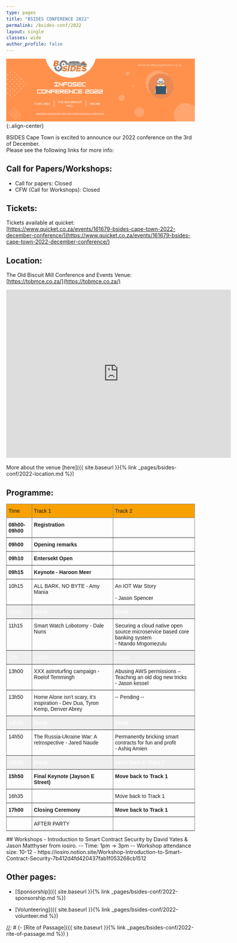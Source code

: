 ```yaml
---
type: pages
title: "BSIDES CONFERENCE 2022"
permalink: /bsides-conf/2022
layout: single
classes: wide
author_profile: false
---
```


![Preview](/assets/images/2022/Conference_2022.png){:.align-center}

BSIDES Cape Town is excited to announce our 2022 conference on the 3rd of  December.  
Please see the following links for more info:  


## Call for Papers/Workshops:  
- Call for papers:  Closed
- CFW (Call for Workshops):  Closed

[//]: # (The deadline for submissions is 23:59 on the 30th of September 2022, but the earlier you submit the better. )

## Tickets:
Tickets available at quicket:  
[https://www.quicket.co.za/events/161679-bsides-cape-town-2022-december-conference/](https://www.quicket.co.za/events/161679-bsides-cape-town-2022-december-conference/)


## Location:
The Old Biscuit Mill Conference and Events Venue:  
[https://tobmce.co.za/](https://tobmce.co.za/) 

<iframe src="https://www.google.com/maps/embed?pb=!1m14!1m8!1m3!1d13242.12485445135!2d18.4571621!3d-33.9274629!3m2!1i1024!2i768!4f13.1!3m3!1m2!1s0x0%3A0x39cc47e5b0eb6340!2sThe%20Old%20Biscuit%20Mill!5e0!3m2!1sen!2sza!4v1661353026841!5m2!1sen!2sza" width="600" height="450" style="border:0;" allowfullscreen="" loading="lazy"></iframe>

More about the venue [here]({{ site.baseurl }}{% link _pages/bsides-conf/2022-location.md %})  

## Programme:
<style type="text/css">
.tg  {border-collapse:collapse;border-spacing:0;}
.tg td{border-color:black;border-style:solid;border-width:1px;font-family:Arial, sans-serif;font-size:14px;
  overflow:hidden;padding:10px 5px;word-break:normal;}
.tg th{border-color:black;border-style:solid;border-width:1px;font-family:Arial, sans-serif;font-size:14px;
  font-weight:normal;overflow:hidden;padding:10px 5px;word-break:normal;}
.tg .tg-lto5{background-color:#f8a102;border-color:inherit;text-align:left;vertical-align:top}
.tg .tg-fymr{border-color:inherit;font-weight:bold;text-align:left;vertical-align:top}
.tg .tg-0pky{border-color:inherit;text-align:left;vertical-align:top}
.tg .tg-eq0n{background-color:#efefef;border-color:inherit;color:#ffffff;font-style:italic;text-align:left;vertical-align:top}
</style>
<table class="tg">
<thead>
  <tr>
    <th class="tg-lto5">Time<br></th>
    <th class="tg-lto5">Track 1</th>
    <th class="tg-lto5">Track 2</th>
  </tr>
</thead>
<tbody>
  <tr>
    <td class="tg-fymr">08h00-09h00</td>
    <td class="tg-fymr">Registration</td>
    <td class="tg-fymr"></td>
  </tr>
  <tr>
    <td class="tg-fymr">09h00</td>
    <td class="tg-fymr">Opening remarks</td>
    <td class="tg-fymr"></td>
  </tr>
  <tr>
    <td class="tg-fymr">09h10</td>
    <td class="tg-fymr">Entersekt Open</td>
    <td class="tg-fymr"></td>
  </tr>
  <tr>
    <td class="tg-fymr">09h15</td>
    <td class="tg-fymr">Keynote - Haroon Meer</td>
    <td class="tg-fymr"></td>
  </tr>
  <tr>
    <td class="tg-0pky">10h15 </td>
    <td class="tg-0pky">ALL BARK, NO BYTE - Amy Mania<br></td>
    <td class="tg-0pky">An IOT War Story <br><br>- Jason Spencer</td>
  </tr>
  <tr>
    <td class="tg-eq0n">11h00</td>
    <td class="tg-eq0n">Break</td>
    <td class="tg-eq0n">Break</td>
  </tr>
  <tr>
    <td class="tg-0pky">11h15 </td>
    <td class="tg-0pky">Smart Watch Lobotomy - Dale Nuns<br></td>
    <td class="tg-0pky">Securing a cloud native open source microservice based core banking system<br> - Ntando Mngomezulu</td>
  </tr>
  <tr>
    <td class="tg-eq0n">12h</td>
    <td class="tg-eq0n">Lunch</td>
    <td class="tg-eq0n">Lunch</td>
  </tr>
  <tr>
    <td class="tg-0pky">13h00</td>
    <td class="tg-0pky">XXX astroturfing campaign - Roelof Temmingh</td>
    <td class="tg-0pky">Abusing AWS permissions – Teaching an old dog new tricks<br> - Jason kessel</td>
  </tr>
  <tr>
    <td class="tg-0pky">13h50 </td>
    <td class="tg-0pky">Home Alone isn’t scary, it’s inspiration - Dev Dua, Tyron Kemp, Denver Abrey</td>
    <td class="tg-0pky">-- Pending --</td>
  </tr>
  <tr>
    <td class="tg-eq0n">14h35</td>
    <td class="tg-eq0n">Break</td>
    <td class="tg-eq0n">Break</td>
  </tr>
  <tr>
    <td class="tg-0pky">14h50 </td>
    <td class="tg-0pky">The Russia-Ukraine War: A retrospective - Jared Naude<br></td>
    <td class="tg-0pky">Permanently bricking smart contracts for fun and profit <br>- Ashiq Amien</td>
  </tr>
  <tr>
    <td class="tg-eq0n">15h35</td>
    <td class="tg-eq0n">Break</td>
    <td class="tg-eq0n">Move back to Track 1</td>
  </tr>
  <tr>
    <td class="tg-fymr">15h50</td>
    <td class="tg-fymr">Final Keynote (Jayson E Street)</td>
    <td class="tg-fymr">Move back to Track 1</td>
  </tr>
  <tr>
    <td class="tg-0pky">16h35</td>
    <td class="tg-0pky"></td>
    <td class="tg-0pky">Move back to Track 1</td>
  </tr>
  <tr>
    <td class="tg-fymr">17h00</td>
    <td class="tg-fymr">Closing Ceremony</td>
    <td class="tg-fymr">Move back to Track 1</td>
  </tr>
  <tr>
    <td class="tg-0pky"></td>
    <td class="tg-0pky">AFTER PARTY</td>
    <td class="tg-0pky"></td>
  </tr>
</tbody>
</table>
## Workshops
- Introduction to Smart Contract Security by David Yates & Jason Matthyser from iosiro.
-- Time: 1pm -> 3pm
-- Workshop attendance size: 10-12
- https://iosiro.notion.site/Workshop-Introduction-to-Smart-Contract-Security-7b412d4fd420437fab1f053268cb1512

## Other pages:
  
- [Sponsorship]({{ site.baseurl }}{% link _pages/bsides-conf/2022-sponsorship.md %})  
  
- [Volunteering]({{ site.baseurl }}{% link _pages/bsides-conf/2022-volunteer.md %})  

[//]: # (- [Rite of Passage]({{ site.baseurl }}{% link _pages/bsides-conf/2022-rite-of-passage.md %}) )

